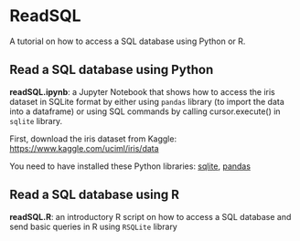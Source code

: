 # ReadSQL

A tutorial on how to access a SQL database using Python or R.

## Read a SQL database using Python
**readSQL.ipynb**: a Jupyter Notebook that shows how to access the iris dataset in SQLite format by either using `pandas` library (to import the data into a dataframe) or using SQL commands by calling cursor.execute() in `sqlite` library.  

First, download the iris dataset from Kaggle: https://www.kaggle.com/uciml/iris/data 

You need to have installed these Python libraries: [sqlite](http://www.sqlitetutorial.net/download-install-sqlite/), [pandas](https://pandas.pydata.org/pandas-docs/stable/install.html) 

## Read a SQL database using R

**readSQL.R**: an introductory R script on how to access a SQL database and send basic queries in R using `RSQLite` library



